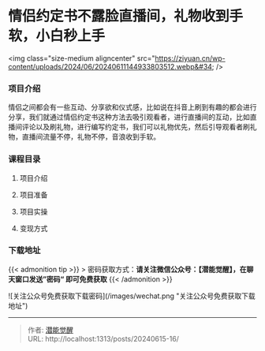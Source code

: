 # 情侣约定书不露脸直播间，礼物收到手软，小白秒上手


&lt;img class=&#34;size-medium aligncenter&#34; src=&#34;https://ziyuan.cn/wp-content/uploads/2024/06/20240611144933803512.webp&#34;  /&gt;

###  项目介绍

情侣之间都会有一些互动、分享欲和仪式感，比如说在抖音上刷到有趣的都会进行分享，我们就通过情侣约定书这种方法去吸引观看者，进行直播间的互动，比如直播间评论以及刷礼物，进行编写约定书，我们可以礼物优先，然后引导观看者刷礼物，直播间流量不停，礼物不停，音浪收到手软。
###  课程目录

 1. 项目介绍

 1. 项目准备

 1. 项目实操

 1. 变现方式



### 下载地址




{{&lt; admonition tip &gt;}}
&gt; 密码获取方式：**请关注微信公众号：【潜能觉醒】，在聊天窗口发送”密码“ 即可免费获取**
{{&lt; /admonition &gt;}}


![关注公众号免费获取下载密码](/images/wechat.png &#34;关注公众号免费获取下载地址&#34;)

---

> 作者: [潜能觉醒](https://nav8.top)  
> URL: http://localhost:1313/posts/20240615-16/  

